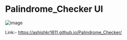 # Palindrome_Checker UI

![image](https://github.com/user-attachments/assets/6125d33c-526b-41e3-b6ae-fc2deddf6093)


Link:- https://ashishkr1611.github.io/Palindrome_Checker/
